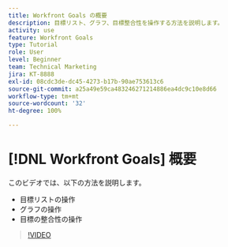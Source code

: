 ```yaml
---
title: Workfront Goals の概要
description: 目標リスト、グラフ、目標整合性を操作する方法を説明します。
activity: use
feature: Workfront Goals
type: Tutorial
role: User
level: Beginner
team: Technical Marketing
jira: KT-8888
exl-id: 08cdc3de-dc45-4273-b17b-90ae753613c6
source-git-commit: a25a49e59ca483246271214886ea4dc9c10e8d66
workflow-type: tm+mt
source-wordcount: '32'
ht-degree: 100%

---
```


# [!DNL Workfront Goals] 概要

このビデオでは、以下の方法を説明します。

* 目標リストの操作
* グラフの操作
* 目標の整合性の操作

>[!VIDEO](https://video.tv.adobe.com/v/335182/?quality=12&learn=on)
